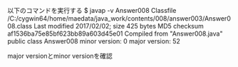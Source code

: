 以下のコマンドを実行する
$ javap -v Answer008
Classfile /C:/cygwin64/home/maedata/java_work/contents/008/answer003/Answer008.class
  Last modified 2017/02/02; size 425 bytes
  MD5 checksum af1536ba75e85bf623bb89a603d45e01
  Compiled from "Answer008.java"
public class Answer008
  minor version: 0
  major version: 52

major versionとminor versionを確認
